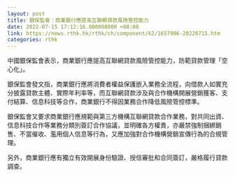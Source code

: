 ```yaml
---
layout: post
title: 銀保監會：商業銀行應提高互聯網貸款風險管控能力
date: 2022-07-15 17:12:16.000000000 +08:00
link: https://news.rthk.hk/rthk/ch/component/k2/1657906-20220715.htm
categories: rthk
---
```


中國銀保監會表示，商業銀行應提高互聯網貸款風險管控能力，防範貸款管理「空心化」。

銀保監會發文指，商業銀行應將消費者權益保護嵌入業務全流程，向借款人如實充分披露貸款主體、實際年利率等，而互聯網貸款涉及與合作機構開展營銷獲客、支付結算、信息科技等合作，商業銀行不得因業務合作降低風險管控標準。

銀保監會又要求商業銀行應規範與第三方機構互聯網貸款合作業務，對共同出資、信息科技合作等業務分類別簽訂合作協議，並明確各方權責，亦嚴禁強制捆綁銷售、不當催收、濫用個人信息等行為，又應加強對合作機構營銷宣傳行為的合規管理。

另外，商業銀行應有獨立有效開展身份驗證、授信審批和合同簽訂，嚴格履行貸款調查。
